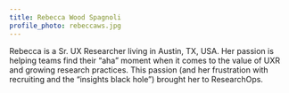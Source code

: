 ```yaml
---
title: Rebecca Wood Spagnoli
profile_photo: rebeccaws.jpg
---
```

Rebecca is a Sr. UX Researcher living in Austin, TX, USA. Her passion is helping teams find their “aha” moment when it comes to the value of UXR and growing research practices. This passion (and her frustration with recruiting and the “insights black hole”) brought her to ResearchOps.
